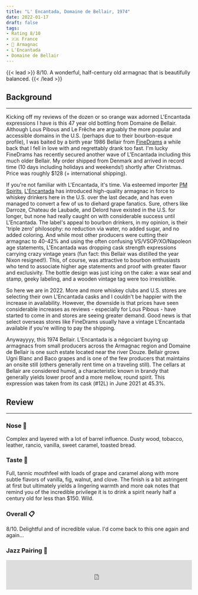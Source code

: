 ```yaml
---
title: "L' Encantada, Domaine de Bellair, 1974"
date: 2022-01-17
draft: false
tags: 
- Rating 8/10
- 🇫🇷 France
- 🍇 Armagnac
- L'Encantada
- Domaine de Bellair
---
```


{{< lead >}}
8/10. A wonderful, half-century old armagnac that is beautifully balanced.
{{< /lead >}}

## Background
---
Kicking off my reviews of the dozen or so orange wax adorned L'Encantada expressions I have is this 47 year old bottling from Domaine de Bellair. Although Lous Pibous and Le Frêche are arguably the more popular and accessible domains in the U.S. (perhaps due to their bourbon-esque profile), I was baited by a birth year 1986 Bellair from [FineDrams](https://www.finedrams.com/) a while back that I fell in love with and regrettably drank too fast. I'm lucky FineDrams has recently secured another wave of L'Encantada including this much older Bellair. My order shipped from Denmark and arrived in record time (10 days including holidays and weekends!) shortly after Christmas. Price was roughly $128 (+ international shipping). 

If you're not familiar with L'Encantada, it's time. Via esteemed importer [PM Spirits](https://www.pmspirits.com/), [L'Encantada](https://lencantada.fr/) has introduced high-quality armagnac in force to whiskey drinkers here in the U.S. over the last decade, and has even managed to convert a few of us to diehard grape fanatics. Sure, others like Darroze, Chateau de Laubade, and Delord have existed in the U.S. for longer, but none had really caught on with considerable success until L'Encantada. The label's appeal to bourbon drinkers, in my opinion, is their 'triple zero' philosophy: no reduction via water, no added sugar, and no added coloring. And while most other producers were cutting their armagnac to 40-42% and using the often confusing VS/VSOP/XO/Napoleon age statements, L'Encantada was dropping cask strength expressions carrying crazy vintage years (fun fact: this Bellair was distilled the year Nixon resigned!). This, of course, was attractive to bourbon enthusiasts who tend to associate higher age statements and proof with greater flavor and exclusivity. The bottle design was just icing on the cake: a wax seal and stamp, geeky labeling, and a wooden vintage tag were too irresistible.

So here we are in 2022. More and more whiskey clubs and U.S. stores are selecting their own L'Encantada casks and I couldn't be happier with the increase in availability. However, the downside is that prices have seen considerable increases as reviews - especially for Lous Pibous - have started to come in and stores are seeing greater demand. Good news is that select overseas stores like FineDrams usually have a vintage L'Encantada available if you're willing to pay the shipping. 

Anywayyyy, this 1974 Bellair. L'Encantada is a négociant buying up armagnacs from small producers across the Armagnac region and Domaine de Bellair is one such estate located near the river Douze. Bellair grows Ugni Blanc and Baco grapes and is one of the few producers that maintains an onsite still (others generally rent time on a traveling still). The cellars at Bellair are considered humid, a characteristic known in brandy that generally yields lower proof and a more mellow, round spirit. This expression was taken from its cask (#12L) in June 2021 at 45.3%.  

## Review
---
### Nose :nose:
Complex and layered with a lot of barrel influence. Dusty wood, tobacco, leather, rancio, vanilla, sweet caramel, toasted bread. 

### Taste :tongue:
Full, tannic mouthfeel with loads of grape and caramel along with more subtle flavors of vanilla, fig, walnut, and clove. The finish is a bit astringent at first but ultimately yields a lingering warmth and more oak notes that remind you of the incredible privilege it is to drink a spirit nearly half a century old for less than $150. Wild. 

### Overall :clipboard:
8/10. Delightful and of incredible value. I'd come back to this one again and again...

### Jazz Pairing :trumpet:
<iframe src="https://open.spotify.com/embed/track/1qYNJUM4BeTZHwe0uQ9D1w?utm_source=generator&theme=0" width="100%" height="80" frameBorder="0" allowfullscreen="" allow="autoplay; clipboard-write; encrypted-media; fullscreen; picture-in-picture"></iframe>